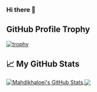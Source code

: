### Hi there 👋

<!--
**Mahdikhaloei/MahdiKhaloei** is a ✨ _special_ ✨ repository because its `README.md` (this file) appears on your GitHub profile.

Here are some ideas to get you started:

- 🔭 I’m currently working on ...
- 🌱 I’m currently learning ...
- 👯 I’m looking to collaborate on ...
- 🤔 I’m looking for help with ...
- 💬 Ask me about ...
- 📫 How to reach me: ...
- 😄 Pronouns: ...
- ⚡ Fun fact: ...
-->

## GitHub Profile Trophy

[![trophy](https://github-profile-trophy.vercel.app/?username=Mahdikhaloei)](https://github.com/ryo-ma/github-profile-trophy)


## &#x1f4c8; My GitHub Stats



<a href="https://github.com/in/Mahdikhaloei">
  <img align="center" src="https://github-readme-stats.vercel.app/api?username=Mahdikhaloei&show_icons=true&line_height=27&count_private=true&title_color=ffffff&text_color=c9cacc&icon_color=2bbc8a&bg_color=1d1f21" alt="Mahdikhaloei's GitHub Stats" />
</a>
<a href="https://github.com/in/Mahdikhaloei">
  <img align="center" src="https://github-readme-stats.vercel.app/api/top-langs/?username=Mahdikhaloei&hide=Jupyter Notebook,html&title_color=ffffff&text_color=c9cacc&icon_color=2bbc8a&bg_color=1d1f21" />
</a>
